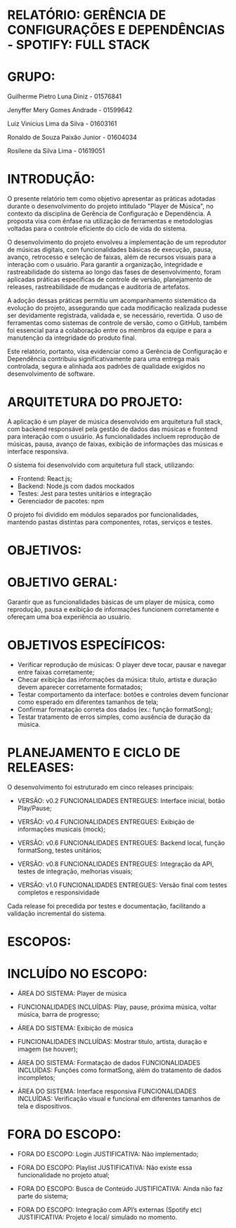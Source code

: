 ﻿# RELATÓRIO: GERÊNCIA DE CONFIGURAÇÕES E DEPENDÊNCIAS - SPOTIFY: FULL STACK 
 
# GRUPO:

Guilherme Pietro Luna Diniz - 01576841

Jenyffer Mery Gomes Andrade - 01599642

Luiz Vinicius Lima da Silva - 01603161

Ronaldo de Souza Paixão Junior - 01604034

Rosilene da Silva Lima - 01619051

# INTRODUÇÃO:

O presente relatório tem como objetivo apresentar as práticas adotadas
durante o desenvolvimento do projeto intitulado "Player de Música", no contexto
da disciplina de Gerência de Configuração e Dependência. A proposta visa com
ênfase na utilização de ferramentas e metodologias voltadas para o controle
eficiente do ciclo de vida do sistema.

O desenvolvimento do projeto envolveu a implementação de um reprodutor
de músicas digitais, com funcionalidades básicas de execução, pausa, avanço,
retrocesso e seleção de faixas, além de recursos visuais para a interação com o
usuário. Para garantir a organização, integridade e rastreabilidade do sistema ao
longo das fases de desenvolvimento, foram aplicadas práticas específicas de
controle de versão, planejamento de releases, rastreabilidade de mudanças e
auditoria de artefatos.

A adoção dessas práticas permitiu um acompanhamento sistemático da
evolução do projeto, assegurando que cada modificação realizada pudesse ser
devidamente registrada, validada e, se necessário, revertida. O uso de
ferramentas como sistemas de controle de versão, como o GitHub, também foi
essencial para a colaboração entre os membros da equipe e para a manutenção
da integridade do produto final.

Este relatório, portanto, visa evidenciar como a Gerência de Configuração
e Dependência contribuiu significativamente para uma entrega mais controlada,
segura e alinhada aos padrões de qualidade exigidos no desenvolvimento de
software.

# ARQUITETURA DO PROJETO:

A aplicação é um player de música desenvolvido em arquitetura full stack,
com backend responsável pela gestão de dados das músicas e frontend para
interação com o usuário. As funcionalidades incluem reprodução de músicas,
pausa, avanço de faixas, exibição de informações das músicas e interface
responsiva.

O sistema foi desenvolvido com arquitetura full stack, utilizando:

- Frontend: React.js;
- Backend: Node.js com dados mockados
- Testes: Jest para testes unitários e integração
- Gerenciador de pacotes: npm

O projeto foi dividido em módulos separados por funcionalidades,
mantendo pastas distintas para componentes, rotas, serviços e testes.

# OBJETIVOS:

# OBJETIVO GERAL:

Garantir que as funcionalidades básicas de um player de música, como
reprodução, pausa e exibição de informações funcionem corretamente e
ofereçam uma boa experiência ao usuário.

# OBJETIVOS ESPECÍFICOS:

- Verificar reprodução de músicas: O player deve tocar, pausar e navegar
entre faixas corretamente;
- Checar exibição das informações da música: título, artista e duração
devem aparecer corretamente formatados;
- Testar comportamento da interface: botões e controles devem funcionar
como esperado em diferentes tamanhos de tela;
- Confirmar formatação correta dos dados (ex.: função formatSong);
- Testar tratamento de erros simples, como ausência de
duração da música.

# PLANEJAMENTO E CICLO DE RELEASES:

O desenvolvimento foi estruturado em cinco releases principais:

- VERSÃO: v0.2
FUNCIONALIDADES ENTREGUES: Interface inicial, botão Play/Pause;


- VERSÃO: v0.4
FUNCIONALIDADES ENTREGUES: Exibição de informações musicais (mock);


- VERSÃO: v0.6
FUNCIONALIDADES ENTREGUES: Backend local, função formatSong, testes unitários;
  

- VERSÃO: v0.8
FUNCIONALIDADES ENTREGUES: Integração da API, testes de integração, melhorias visuais;


- VERSÃO: v1.0
FUNCIONALIDADES ENTREGUES: Versão final com testes completos e responsividade

Cada release foi precedida por testes e documentação, facilitando a validação incremental do sistema.

# ESCOPOS:

# INCLUÍDO NO ESCOPO:

- ÁREA DO SISTEMA: Player de música
- FUNCIONALIDADES INCLUÍDAS: Play, pause, próxima música, voltar
música, barra de progresso;

- ÁREA DO SISTEMA: Exibição de música
- FUNCIONALIDADES INCLUÍDAS: Mostrar título, artista, duração e
imagem (se houver);

- ÁREA DO SISTEMA: Formatação de dados FUNCIONALIDADES INCLUÍDAS: Funções como formatSong, além do
tratamento de dados incompletos;

- ÁREA DO SISTEMA: Interface responsiva FUNCIONALIDADES INCLUÍDAS: Verificação visual e funcional em
diferentes tamanhos de tela e dispositivos.

# FORA DO ESCOPO:

- FORA DO ESCOPO: Login JUSTIFICATIVA: Não implementado;
  
- FORA DO ESCOPO: Playlist JUSTIFICATIVA: Não existe essa funcionalidade no projeto atual;

- FORA DO ESCOPO: Busca de Conteúdo JUSTIFICATIVA: Ainda não faz parte do sistema;

- FORA DO ESCOPO: Integração com API’s externas (Spotify etc) JUSTIFICATIVA: Projeto é local/ simulado no momento.

